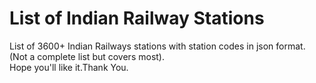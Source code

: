 # List of Indian Railway Stations
List of 3600+ Indian Railways stations with station codes in json format. (Not a complete list but covers most).<br>
Hope you'll like it.Thank You.
